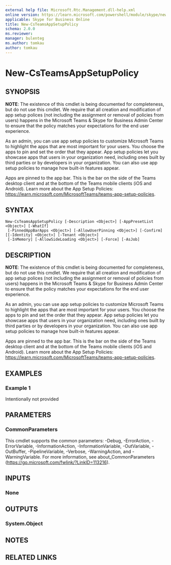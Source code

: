 ```yaml
---
external help file: Microsoft.Rtc.Management.dll-help.xml
online version: https://learn.microsoft.com/powershell/module/skype/new-csteamsappsetuppolicy
applicable: Skype for Business Online
title: New-CsTeamsAppSetupPolicy
schema: 2.0.0
ms.reviewer:
manager: bulenteg
ms.author: tomkau
author: tomkau
---
```


# New-CsTeamsAppSetupPolicy

## SYNOPSIS
**NOTE**: The existence of this cmdlet is being documented for completeness, but do not use this cmdlet. We require that all creation and modification of app setup polices (not including the assignment or removal of policies from users) happens in the Microsoft Teams & Skype for Business Admin Center to ensure that the policy matches your expectations for the end user experience.

As an admin, you can use app setup policies to customize Microsoft Teams to highlight the apps that are most important for your users. You choose the apps to pin and set the order that they appear. App setup policies let you showcase apps that users in your organization need, including ones built by third parties or by developers in your organization. You can also use app setup policies to manage how built-in features appear.

Apps are pinned to the app bar. This is the bar on the side of the Teams desktop client and at the bottom of the Teams mobile clients (iOS and Android).  Learn more about the App Setup Policies: <https://learn.microsoft.com/MicrosoftTeams/teams-app-setup-policies>.

## SYNTAX

```
New-CsTeamsAppSetupPolicy [-Description <Object>] [-AppPresetList <Object>] [-WhatIf]
 [-PinnedAppBarApps <Object>] [-AllowUserPinning <Object>] [-Confirm] [[-Identity] <Object>] [-Tenant <Object>]
 [-InMemory] [-AllowSideLoading <Object>] [-Force] [-AsJob]
```

## DESCRIPTION
**NOTE**: The existence of this cmdlet is being documented for completeness, but do not use this cmdlet. We require that all creation and modification of app setup polices (not including the assignment or removal of policies from users) happens in the Microsoft Teams & Skype for Business Admin Center to ensure that the policy matches your expectations for the end user experience.

As an admin, you can use app setup policies to customize Microsoft Teams to highlight the apps that are most important for your users. You choose the apps to pin and set the order that they appear. App setup policies let you showcase apps that users in your organization need, including ones built by third parties or by developers in your organization. You can also use app setup policies to manage how built-in features appear.

Apps are pinned to the app bar. This is the bar on the side of the Teams desktop client and at the bottom of the Teams mobile clients (iOS and Android).  Learn more about the App Setup Policies: <https://learn.microsoft.com/MicrosoftTeams/teams-app-setup-policies>.

## EXAMPLES

### Example 1
Intentionally not provided

## PARAMETERS

### CommonParameters
This cmdlet supports the common parameters: -Debug, -ErrorAction, -ErrorVariable, -InformationAction, -InformationVariable, -OutVariable, -OutBuffer, -PipelineVariable, -Verbose, -WarningAction, and -WarningVariable.
For more information, see about_CommonParameters (https://go.microsoft.com/fwlink/?LinkID=113216).

## INPUTS

### None


## OUTPUTS

### System.Object

## NOTES

## RELATED LINKS
